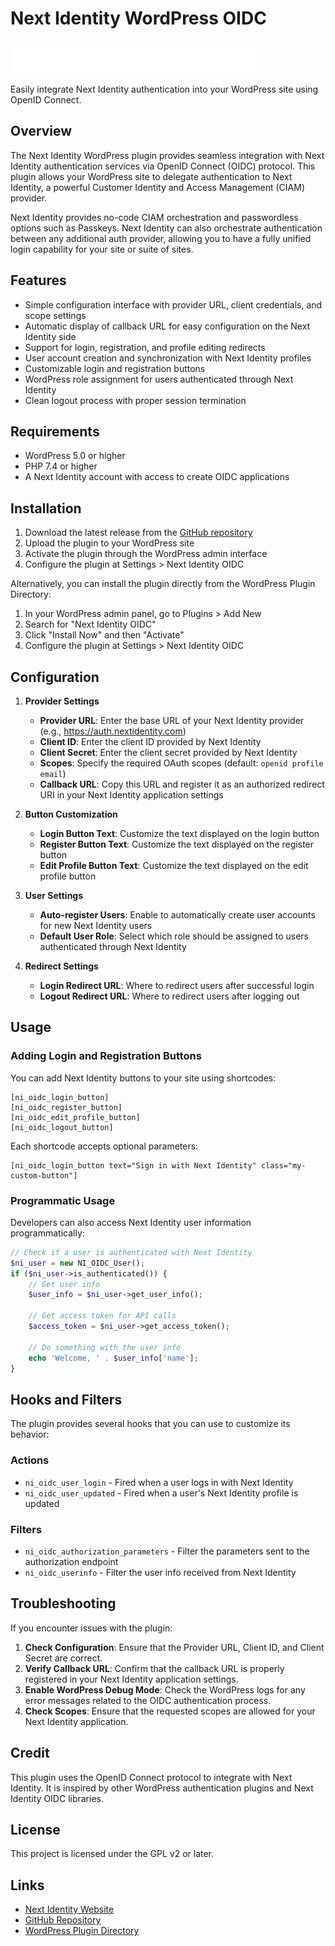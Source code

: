 # Next Identity WordPress OIDC

![Next Identity Logo](assets/images/Next_Identity_Logo_White.svg)

Easily integrate Next Identity authentication into your WordPress site using OpenID Connect.

## Overview

The Next Identity WordPress plugin provides seamless integration with Next Identity authentication services via OpenID Connect (OIDC) protocol. This plugin allows your WordPress site to delegate authentication to Next Identity, a powerful Customer Identity and Access Management (CIAM) provider.

Next Identity provides no-code CIAM orchestration and passwordless options such as Passkeys. Next Identity can also orchestrate authentication between any additional auth provider, allowing you to have a fully unified login capability for your site or suite of sites.

## Features

* Simple configuration interface with provider URL, client credentials, and scope settings
* Automatic display of callback URL for easy configuration on the Next Identity side
* Support for login, registration, and profile editing redirects
* User account creation and synchronization with Next Identity profiles
* Customizable login and registration buttons
* WordPress role assignment for users authenticated through Next Identity
* Clean logout process with proper session termination

## Requirements

* WordPress 5.0 or higher
* PHP 7.4 or higher
* A Next Identity account with access to create OIDC applications

## Installation

1. Download the latest release from the [GitHub repository](https://github.com/next-identity/ni-wordpress-oidc/releases)
2. Upload the plugin to your WordPress site
3. Activate the plugin through the WordPress admin interface
4. Configure the plugin at Settings > Next Identity OIDC

Alternatively, you can install the plugin directly from the WordPress Plugin Directory:

1. In your WordPress admin panel, go to Plugins > Add New
2. Search for "Next Identity OIDC"
3. Click "Install Now" and then "Activate"
4. Configure the plugin at Settings > Next Identity OIDC

## Configuration

1. **Provider Settings**
   * **Provider URL**: Enter the base URL of your Next Identity provider (e.g., https://auth.nextidentity.com)
   * **Client ID**: Enter the client ID provided by Next Identity
   * **Client Secret**: Enter the client secret provided by Next Identity
   * **Scopes**: Specify the required OAuth scopes (default: `openid profile email`)
   * **Callback URL**: Copy this URL and register it as an authorized redirect URI in your Next Identity application settings

2. **Button Customization**
   * **Login Button Text**: Customize the text displayed on the login button
   * **Register Button Text**: Customize the text displayed on the register button
   * **Edit Profile Button Text**: Customize the text displayed on the edit profile button

3. **User Settings**
   * **Auto-register Users**: Enable to automatically create user accounts for new Next Identity users
   * **Default User Role**: Select which role should be assigned to users authenticated through Next Identity

4. **Redirect Settings**
   * **Login Redirect URL**: Where to redirect users after successful login
   * **Logout Redirect URL**: Where to redirect users after logging out

## Usage

### Adding Login and Registration Buttons

You can add Next Identity buttons to your site using shortcodes:

```
[ni_oidc_login_button]
[ni_oidc_register_button]
[ni_oidc_edit_profile_button]
[ni_oidc_logout_button]
```

Each shortcode accepts optional parameters:

```
[ni_oidc_login_button text="Sign in with Next Identity" class="my-custom-button"]
```

### Programmatic Usage

Developers can also access Next Identity user information programmatically:

```php
// Check if a user is authenticated with Next Identity
$ni_user = new NI_OIDC_User();
if ($ni_user->is_authenticated()) {
    // Get user info
    $user_info = $ni_user->get_user_info();
    
    // Get access token for API calls
    $access_token = $ni_user->get_access_token();
    
    // Do something with the user info
    echo 'Welcome, ' . $user_info['name'];
}
```

## Hooks and Filters

The plugin provides several hooks that you can use to customize its behavior:

### Actions

* `ni_oidc_user_login` - Fired when a user logs in with Next Identity
* `ni_oidc_user_updated` - Fired when a user's Next Identity profile is updated

### Filters

* `ni_oidc_authorization_parameters` - Filter the parameters sent to the authorization endpoint
* `ni_oidc_userinfo` - Filter the user info received from Next Identity

## Troubleshooting

If you encounter issues with the plugin:

1. **Check Configuration**: Ensure that the Provider URL, Client ID, and Client Secret are correct.
2. **Verify Callback URL**: Confirm that the callback URL is properly registered in your Next Identity application settings.
3. **Enable WordPress Debug Mode**: Check the WordPress logs for any error messages related to the OIDC authentication process.
4. **Check Scopes**: Ensure that the requested scopes are allowed for your Next Identity application.

## Credit

This plugin uses the OpenID Connect protocol to integrate with Next Identity. It is inspired by other WordPress authentication plugins and Next Identity OIDC libraries.

## License

This project is licensed under the GPL v2 or later.

## Links

* [Next Identity Website](https://nextidentity.com/)
* [GitHub Repository](https://github.com/next-identity/ni-wordpress-oidc)
* [WordPress Plugin Directory](https://wordpress.org/plugins/ni-wordpress-oidc/)
